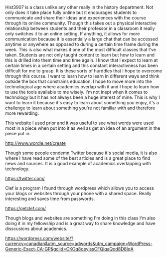 Hist3907 is a class unlike any other really in the history department. Not only does it take place fully online but it encourages students to communicate and share their ideas and experiences with the course through its online community. Though this takes out a physical interactive relationship between students and their professor in a classroom it really only switches it to an online setting. If anything, it allows for more communication because it is essentially a large chat that can be accessed anytime or anywhere as opposed to during a certain time frame during the week. This is also what makes it one of the most difficult classes that I've taken. Students are not only taught content to learn but how to learn and this is drilled into them time and time again. I know that I expect to learn at certain times in a certain setting and this constant interactivness has been difficult for me to grasp. It is these sorts of hurddles that I hope to overcome through this course. I want to learn how to learn in different ways and think outside the box that constrains education. I hope to move more into the technological age where academics overlap with it and I hope to learn how to use the tools available to me wisely. I'm not inept when it comes to technology but it has not always been a huge interest of mine. This is why I want to learn it because it's easy to learn about something you enjoy, it's a challenge to learn about something you're not familiar with and therefore more rewarding.

This website I used prior and it was useful to see what words were used most in a piece when put into it as well as get an idea of an argument in the piece put in.

<http://www.wordle.net/create>

Though some people condemn Twitter because it's social media, it is also where I have read some of the best articles and is a great place to find news and sources. It is a good example of academics overlapping with technology.

<https://twitter.com/>

Clef is a program I found through wordpress which allows you to access your blogs or websites through your phone with a shared space. Really interesting and saves time from passwords.

<https://getclef.com/>

Though blogs and websites are something I'm doing in this class I'm also doing it in my fellowship and is a great way to share knowledge and have disscusions about academics.

<https://wordpress.com/website/?currency=canadian&utm_source=adwords&utm_campaign=WordPress-Generic-Exact-CA-GP&gclid=CKOq8deylssCFQiqaQod8D8IqA>
